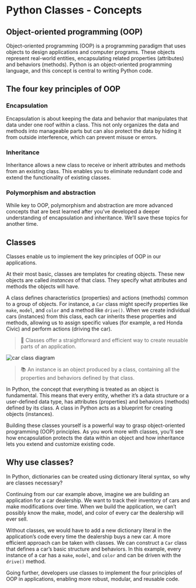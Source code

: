 # Python Classes - Concepts

## Object-oriented programming (OOP)
Object-oriented programming (OOP) is a programming paradigm that uses objects to design applications and computer programs. These objects represent real-world entities, encapsulating related properties (attributes) and behaviors (methods). Python is an object-oriented programming language, and this concept is central to writing Python code.

## The four key principles of OOP
### Encapsulation
Encapsulation is about keeping the data and behavior that manipulates that data under one roof within a class. This not only organizes the data and methods into manageable parts but can also protect the data by hiding it from outside interference, which can prevent misuse or errors.

### Inheritance
Inheritance allows a new class to receive or inherit attributes and methods from an existing class. This enables you to eliminate redundant code and extend the functionality of existing classes.

### Polymorphism and abstraction
While key to OOP, polymorphism and abstraction are more advanced concepts that are best learned after you’ve developed a deeper understanding of encapsulation and inheritance. We’ll save these topics for another time.

## Classes
Classes enable us to implement the key principles of OOP in our applications.

At their most basic, classes are templates for creating objects. These new objects are called *instances* of that class. They specify what attributes and methods the objects will have.

A class defines characteristics (properties) and actions (methods) common to a group of objects. For instance, a `Car` class might specify properties like `make`, `model`, and `color` and a method like `drive()`. When we create individual cars (instances) from this class, each car inherits these properties and methods, allowing us to assign specific values (for example, a red Honda Civic) and perform actions (driving the car).
> 🧠 Classes offer a straightforward and efficient way to create reusable parts of an application.

![car class diagram](/assets/car-class-and-instances.png)
> 📚 An instance is an object produced by a class, containing all the properties and behaviors defined by that class.

In Python, the concept that everything is treated as an object is fundamental. This means that every entity, whether it’s a data structure or a user-defined data type, has attributes (properties) and behaviors (methods) defined by its class. A class in Python acts as a blueprint for creating objects (instances).

Building these classes yourself is a powerful way to grasp object-oriented programming (OOP) principles. As you work more with classes, you’ll see how encapsulation protects the data within an object and how inheritance lets you extend and customize existing code.

## Why use classes?
In Python, dictionaries can be created using dictionary literal syntax, so why are classes necessary?

Continuing from our car example above, imagine we are building an application for a car dealership. We want to track their inventory of cars and make modifications over time. When we build the application, we can’t possibly know the make, model, and color of every car the dealership will ever sell.

Without classes, we would have to add a new dictionary literal in the application’s code every time the dealership buys a new car. A more efficient approach can be taken with classes. We can construct a `Car` class that defines a car’s basic structure and behaviors. In this example, every instance of a car has a `make`, `model`, and `color` and can be driven with the `drive()` method.

Going further, developers use classes to implement the four principles of OOP in applications, enabling more robust, modular, and reusable code.